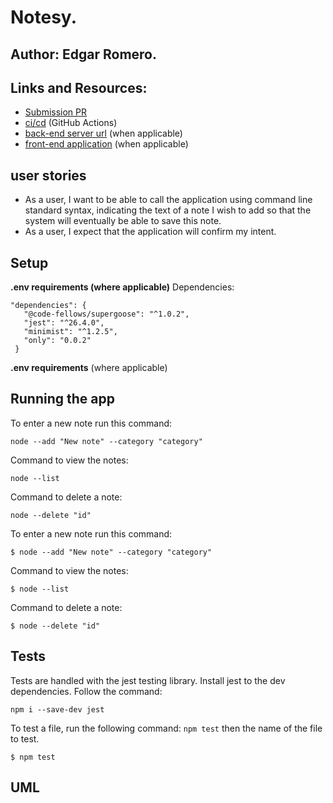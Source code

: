 


# Notesy.

## Author: Edgar Romero.

## Links and Resources:
* [Submission PR](https://github.com/Edgar-Romero87/notes/pull/1)
* [ci/cd]() (GitHub Actions)
* [back-end server url]() (when applicable)
* [front-end application]() (when applicable)

## user stories
- As a user, I want to be able to call the application using command line standard syntax, indicating the text of a note I wish to add so that the system will eventually be able to save this note.
- As a user, I expect that the application will confirm my intent.

## Setup

**.env requirements (where applicable)** 
 Dependencies: 
 ```
 "dependencies": {
    "@code-fellows/supergoose": "^1.0.2",
    "jest": "^26.4.0",
    "minimist": "^1.2.5",
    "only": "0.0.2"
  }
 ```

**.env requirements** (where applicable)



## Running the app
To enter a new note run this command:

`node --add "New note" --category "category"`

Command to view the notes:


`node --list`

Command to delete a note:

`node --delete "id"`

To enter a new note run this command:

`$ node --add "New note" --category "category"`

Command to view the notes:

`$ node --list` 

Command to delete a note:

`$ node --delete "id"`


## Tests 
Tests are handled with the jest testing library. Install jest to the dev dependencies. Follow the command:

`npm i --save-dev jest`


To test a file, run the following command:
`npm test` 
then the name of the file to test.

`$ npm test`





## UML

